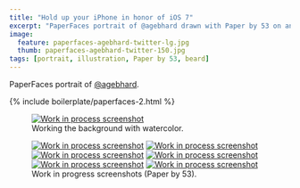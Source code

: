 ```yaml
---
title: "Hold up your iPhone in honor of iOS 7"
excerpt: "PaperFaces portrait of @agebhard drawn with Paper by 53 on an iPad."
image: 
  feature: paperfaces-agebhard-twitter-lg.jpg
  thumb: paperfaces-agebhard-twitter-150.jpg
tags: [portrait, illustration, Paper by 53, beard]
---
```


PaperFaces portrait of <a href="http://twitter.com/agebhard">@agebhard</a>.

{% include boilerplate/paperfaces-2.html %}

<figure>
  <a href="{{ site.url }}/assets/images/paperfaces-agebhard-process-1-lg.jpg"><img src="{{ site.url }}/assets/images/paperfaces-agebhard-process-1-750.jpg" alt="Work in process screenshot"></a>
  <figcaption>Working the background with watercolor.</figcaption>
</figure>

<figure class="half">
  <a href="{{ site.url }}/assets/images/paperfaces-agebhard-process-2-lg.jpg"><img src="{{ site.url }}/assets/images/paperfaces-agebhard-process-2-600.jpg" alt="Work in process screenshot"></a>
  <a href="{{ site.url }}/assets/images/paperfaces-agebhard-process-3-lg.jpg"><img src="{{ site.url }}/assets/images/paperfaces-agebhard-process-3-600.jpg" alt="Work in process screenshot"></a>
  <a href="{{ site.url }}/assets/images/paperfaces-agebhard-process-4-lg.jpg"><img src="{{ site.url }}/assets/images/paperfaces-agebhard-process-4-600.jpg" alt="Work in process screenshot"></a>
  <a href="{{ site.url }}/assets/images/paperfaces-agebhard-process-5-lg.jpg"><img src="{{ site.url }}/assets/images/paperfaces-agebhard-process-5-600.jpg" alt="Work in process screenshot"></a>
  <a href="{{ site.url }}/assets/images/paperfaces-agebhard-process-6-lg.jpg"><img src="{{ site.url }}/assets/images/paperfaces-agebhard-process-6-600.jpg" alt="Work in process screenshot"></a>
  <a href="{{ site.url }}/assets/images/paperfaces-agebhard-process-7-lg.jpg"><img src="{{ site.url }}/assets/images/paperfaces-agebhard-process-7-600.jpg" alt="Work in process screenshot"></a>
  <figcaption>Work in progress screenshots (Paper by 53).</figcaption>
</figure>